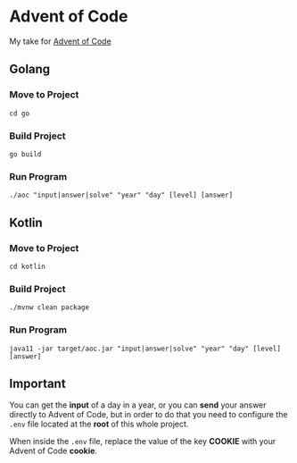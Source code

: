 # Advent of Code

My take for [Advent of Code](https://adventofcode.com/)

## Golang

### Move to Project
```
cd go
``` 

### Build Project
```
go build
```

### Run Program
```
./aoc "input|answer|solve" "year" "day" [level] [answer]
```

## Kotlin

### Move to Project
```
cd kotlin
``` 

### Build Project
```
./mvnw clean package
```

### Run Program
```
java11 -jar target/aoc.jar "input|answer|solve" "year" "day" [level] [answer]
```

## Important
You can get the **input** of a day in a year, or you can **send** your answer directly to Advent of Code, but in order to do that you need to configure the `.env` file located at the **root** of this whole project. 

When inside the `.env` file, replace the value of the key **COOKIE** with your Advent of Code **cookie**.